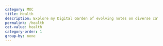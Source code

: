 ```yaml
---
category: MOC
title: Health
description: Explore my Digital Garden of evolving notes on diverse categorys, waiting to bloom over time.
permalink: /health
cat-value: health
category-order: 1
group-by: none
---
```


